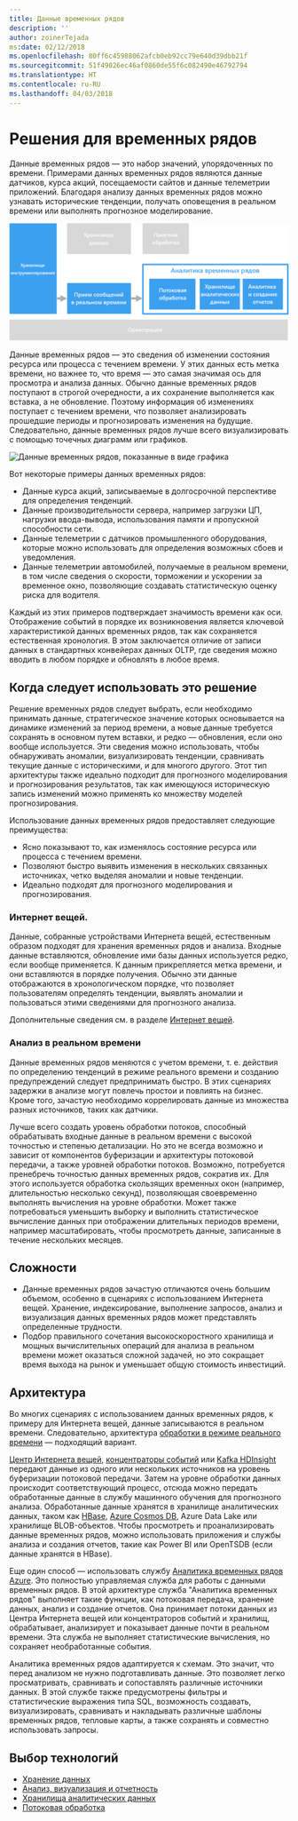 ```yaml
---
title: Данные временных рядов
description: ''
author: zoinerTejada
ms:date: 02/12/2018
ms.openlocfilehash: 80ff6c45988062afcb0eb92cc79e640d39dbb21f
ms.sourcegitcommit: 51f49026ec46af0860de55f6c082490e46792794
ms.translationtype: HT
ms.contentlocale: ru-RU
ms.lasthandoff: 04/03/2018
---
```

# <a name="time-series-solutions"></a>Решения для временных рядов

Данные временных рядов — это набор значений, упорядоченных по времени. Примерами данных временных рядов являются данные датчиков, курса акций, посещаемости сайтов и данные телеметрии приложений. Благодаря анализу данных временных рядов можно узнавать исторические тенденции, получать оповещения в реальном времени или выполнять прогнозное моделирование.

![Time Series Insights](./images/time-series-insights.png) 

Данные временных рядов — это сведения об изменении состояния ресурса или процесса с течением времени. У этих данных есть метка времени, но важнее то, что время — это самая значимая ось для просмотра и анализа данных. Обычно данные временных рядов поступают в строгой очередности, а их сохранение выполняется как вставка, а не обновление. Поэтому информация об изменениях поступает с течением времени, что позволяет анализировать прошедшие периоды и прогнозировать изменения на будущие. Следовательно, данные временных рядов лучше всего визуализировать с помощью точечных диаграмм или графиков.

![Данные временных рядов, показанные в виде графика](./images/time-series-chart.png)

Вот некоторые примеры данных временных рядов:

- Данные курса акций, записываемые в долгосрочной перспективе для определения тенденций.
- Данные производительности сервера, например загрузки ЦП, нагрузки ввода-вывода, использования памяти и пропускной способности сети.
- Данные телеметрии с датчиков промышленного оборудования, которые можно использовать для определения возможных сбоев и уведомления.
- Данные телеметрии автомобилей, получаемые в реальном времени, в том числе сведения о скорости, торможении и ускорении за временное окно, позволяющие создавать статистическую оценку риска для водителя.

Каждый из этих примеров подтверждает значимость времени как оси. Отображение событий в порядке их возникновения является ключевой характеристикой данных временных рядов, так как сохраняется естественная хронология. В этом заключается отличие от записи данных в стандартных конвейерах данных OLTP, где сведения можно вводить в любом порядке и обновлять в любое время.

## <a name="when-to-use-this-solution"></a>Когда следует использовать это решение

Решение временных рядов следует выбрать, если необходимо принимать данные, стратегическое значение которых основывается на динамике изменений за период времени, а новые данные требуется сохранять в основном путем вставки, и редко — обновления, если оно вообще используется. Эти сведения можно использовать, чтобы обнаруживать аномалии, визуализировать тенденции, сравнивать текущие данные с историческими, и для многого другого. Этот тип архитектуры также идеально подходит для прогнозного моделирования и прогнозирования результатов, так как имеющуюся историческую запись изменений можно применять ко множеству моделей прогнозирования. 

Использование данных временных рядов предоставляет следующие преимущества:

* Ясно показывают то, как изменялось состояние ресурса или процесса с течением времени.
* Позволяют быстро выявить изменения в нескольких связанных источниках, четко выделяя аномалии и новые тенденции.
* Идеально подходят для прогнозного моделирования и прогнозирования.

### <a name="internet-of-things-iot"></a>Интернет вещей.

Данные, собранные устройствами Интернета вещей, естественным образом подходят для хранения временных рядов и анализа. Входные данные вставляются, обновление ими базы данных используется редко, если вообще применяется. К данным прикрепляется метка времени, и они вставляются в порядке получения. Обычно эти данные отображаются в хронологическом порядке, что позволяет пользователям определять тенденции, выявлять аномалии и пользоваться этими сведениями для прогнозного анализа.

Дополнительные сведения см. в разделе [Интернет вещей](../big-data/index.md#internet-of-things-iot).

### <a name="real-time-analytics"></a>Анализ в реальном времени

Данные временных рядов меняются с учетом времени, т. е. действия по определению тенденций в режиме реального времени и созданию предупреждений следует предпринимать быстро. В этих сценариях задержки в анализе могут повлечь простои и повлиять на бизнес. Кроме того, зачастую необходимо коррелировать данные из множества разных источников, таких как датчики.

Лучше всего создать уровень обработки потоков, способный обрабатывать входные данные в реальном времени с высокой точностью и степенью детализации. Но это не всегда возможно и зависит от компонентов буферизации и архитектуры потоковой передачи, а также уровней обработки потоков. Возможно, потребуется пренебречь точностью данных временных рядов, сократив их. Для этого используется обработка скользящих временных окон (например, длительностью несколько секунд), позволяющая своевременно выполнять вычисления на уровне обработки. Может также потребоваться уменьшить выборку и выполнить статистическое вычисление данных при отображении длительных периодов времени, например масштабировать, чтобы просмотреть данные, записанные в течение нескольких месяцев.

## <a name="challenges"></a>Сложности

* Данные временных рядов зачастую отличаются очень большим объемом, особенно в сценариях с использованием Интернета вещей. Хранение, индексирование, выполнение запросов, анализ и визуализация данных временных рядов может представлять определенные трудности. 
* Подбор правильного сочетания высокоскоростного хранилища и мощных вычислительных операций для анализа в реальном времени может оказаться сложной задачей, но это сокращает время выхода на рынок и уменьшает общую стоимость инвестиций.

## <a name="architecture"></a>Архитектура

Во многих сценариях с использованием данных временных рядов, к примеру для Интернета вещей, данные записываются в реальном времени. Следовательно, архитектура [обработки в режиме реального времени](../big-data/real-time-processing.md) — подходящий вариант. 

[Центр Интернета вещей](/azure/iot-hub/), [концентраторы событий](/azure/event-hubs/) или [Kafka HDInsight](/azure/hdinsight/kafka/apache-kafka-introduction) передают данные из одного или нескольких источников на уровень буферизации потоковой передачи. Затем на уровне обработки данных происходит соответствующий процесс, отсюда можно передать обработанные данные в службу машинного обучения для прогнозного анализа. Обработанные данные хранятся в хранилище аналитических данных, таком как [HBase](/azure/hdinsight/hbase/apache-hbase-overview), [Azure Cosmos DB](/azure/cosmos-db/), Azure Data Lake или хранилище BLOB-объектов. Чтобы просмотреть и проанализировать данные временных рядов, можно использовать приложения и службы анализа и создания отчетов, такие как Power BI или OpenTSDB (если данные хранятся в HBase).

Еще один способ — использовать службу [Аналитика временных рядов Azure](/azure/time-series-insights/). Это полностью управляемая служба для работы с данными временных рядов. В этой архитектуре служба "Аналитика временных рядов" выполняет такие функции, как потоковая передача, хранение данных, анализ и создание отчетов. Она принимает потоки данных из Центра Интернета вещей или концентраторов событий и хранилищ, обрабатывает, анализирует и показывает данные почти в реальном времени. Эта служба не выполняет статистические вычисления, но сохраняет необработанные события.

Аналитика временных рядов адаптируется к схемам. Это значит, что перед анализом не нужно подготавливать данные. Это позволяет легко просматривать, сравнивать и сопоставлять различные источники данных. В этой службе также предусмотрены фильтры и статистические выражения типа SQL, возможность создавать, визуализировать, сравнивать и накладывать различные шаблоны временных рядов, тепловые карты, а также сохранять и совместно использовать запросы. 

## <a name="technology-choices"></a>Выбор технологий

- [Хранение данных](../technology-choices/data-storage.md)
- [Анализ, визуализация и отчетность](../technology-choices/analysis-visualizations-reporting.md)
- [Хранилища аналитических данных](../technology-choices/analytical-data-stores.md)
- [Потоковая обработка](../technology-choices/stream-processing.md)